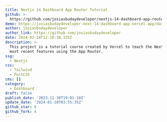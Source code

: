 ```yaml
---
title: Nextjs 14 Dashboard App Router Tutorial
github: >-
  https://github.com/josiasbudaydeveloper/nextjs-14-dashboard-app-router-tutorial
demo: https://josiasbudaydeveloper-next-14-dashboard-app.vercel.app/dashboard
author: josiasbudaydeveloper
author_link: https://github.com/josiasbudaydeveloper
date: 2024-02-18T12:18:30.155Z
description: >-
  This project is a tutorial course created by Vercel to teach the Next 14's
  most recent features using the App Router.
ssg:
  - Nextjs
css:
  - Tailwind
  - PostCSS
cms: []
category:
  - Dashboard
draft: false
publish_date: '2023-11-30T19:01:10Z'
update_date: '2024-01-28T03:55:35Z'
github_star: 0
github_fork: 4
---
```

